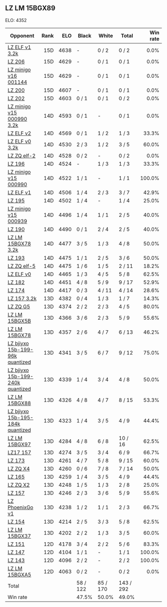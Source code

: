 ## LZ LM 15BGX89 ##

ELO: 4352

Opponent | Rank | ELO | Black | White | Total | Win rate
---------|-----:|----:|-------|-------|-------|-------:
[LZ ELF v1 3.2k](LZ%20ELF%20v1%203.2k.md) | 15D | 4638 | - | 0 / 2 | 0 / 2 | 0.0%
[LZ 206](LZ%20206.md) | 15D | 4629 | - | 0 / 1 | 0 / 1 | 0.0%
[LZ minigo v16 001144](LZ%20minigo%20v16%20001144.md) | 15D | 4629 | - | 0 / 1 | 0 / 1 | 0.0%
[LZ 200](LZ%20200.md) | 15D | 4607 | - | 0 / 1 | 0 / 1 | 0.0%
[LZ 202](LZ%20202.md) | 15D | 4603 | 0 / 1 | 0 / 1 | 0 / 2 | 0.0%
[LZ minigo v15 000990 3.2k](LZ%20minigo%20v15%20000990%203.2k.md) | 14D | 4593 | 0 / 1 | - | 0 / 1 | 0.0%
[LZ ELF v2](LZ%20ELF%20v2.md) | 14D | 4569 | 0 / 1 | 1 / 2 | 1 / 3 | 33.3%
[LZ ELF v0 3.2k](LZ%20ELF%20v0%203.2k.md) | 14D | 4530 | 2 / 3 | 1 / 2 | 3 / 5 | 60.0%
[LZ ZQ elf-2](LZ%20ZQ%20elf-2.md) | 14D | 4528 | 0 / 2 | - | 0 / 2 | 0.0%
[LZ 196](LZ%20196.md) | 14D | 4524 | - | 1 / 3 | 1 / 3 | 33.3%
[LZ minigo v15 000990](LZ%20minigo%20v15%20000990.md) | 14D | 4522 | 1 / 1 | - | 1 / 1 | 100.0%
[LZ ELF v1](LZ%20ELF%20v1.md) | 14D | 4506 | 1 / 4 | 2 / 3 | 3 / 7 | 42.9%
[LZ 195](LZ%20195.md) | 14D | 4502 | 1 / 4 | - | 1 / 4 | 25.0%
[LZ minigo v15 000939](LZ%20minigo%20v15%20000939.md) | 14D | 4496 | 1 / 4 | 1 / 1 | 2 / 5 | 40.0%
[LZ 190](LZ%20190.md) | 14D | 4490 | 0 / 1 | 2 / 4 | 2 / 5 | 40.0%
[LZ LM 15BGX78 3.2k](LZ%20LM%2015BGX78%203.2k.md) | 14D | 4477 | 3 / 5 | 1 / 3 | 4 / 8 | 50.0%
[LZ 193](LZ%20193.md) | 14D | 4475 | 1 / 1 | 2 / 5 | 3 / 6 | 50.0%
[LZ ZQ elf-5](LZ%20ZQ%20elf-5.md) | 14D | 4475 | 1 / 6 | 1 / 5 | 2 / 11 | 18.2%
[LZ ELF v0](LZ%20ELF%20v0.md) | 14D | 4465 | 1 / 3 | 4 / 5 | 5 / 8 | 62.5%
[LZ 182](LZ%20182.md) | 14D | 4451 | 4 / 8 | 5 / 9 | 9 / 17 | 52.9%
[LZ 174](LZ%20174.md) | 14D | 4417 | 0 / 3 | 4 / 11 | 4 / 14 | 28.6%
[LZ 157 3.2k](LZ%20157%203.2k.md) | 13D | 4382 | 0 / 4 | 1 / 3 | 1 / 7 | 14.3%
[LZ ZQ G5](LZ%20ZQ%20G5.md) | 13D | 4374 | 2 / 2 | 2 / 3 | 4 / 5 | 80.0%
[LZ LM 15BGX5B](LZ%20LM%2015BGX5B.md) | 13D | 4366 | 3 / 6 | 2 / 3 | 5 / 9 | 55.6%
[LZ LM 15BGX78](LZ%20LM%2015BGX78.md) | 13D | 4357 | 2 / 6 | 4 / 7 | 6 / 13 | 46.2%
[LZ bjiyxo 15b-199-96k quantized](LZ%20bjiyxo%2015b-199-96k%20quantized.md) | 13D | 4341 | 3 / 5 | 6 / 7 | 9 / 12 | 75.0%
[LZ bjiyxo 15b-199-240k quantized](LZ%20bjiyxo%2015b-199-240k%20quantized.md) | 13D | 4339 | 1 / 4 | 3 / 4 | 4 / 8 | 50.0%
[LZ LM 15BGX88](LZ%20LM%2015BGX88.md) | 13D | 4326 | 4 / 8 | 4 / 7 | 8 / 15 | 53.3%
[LZ bjiyxo 15b-195-184k quantized](LZ%20bjiyxo%2015b-195-184k%20quantized.md) | 13D | 4323 | 1 / 4 | 3 / 5 | 4 / 9 | 44.4%
[LZ LM 15BGX97](LZ%20LM%2015BGX97.md) | 13D | 4284 | 4 / 8 | 6 / 8 | 10 / 16 | 62.5%
[LZ17 157](LZ17%20157.md) | 13D | 4274 | 3 / 5 | 3 / 4 | 6 / 9 | 66.7%
[LZ 173](LZ%20173.md) | 13D | 4261 | 4 / 7 | 5 / 8 | 9 / 15 | 60.0%
[LZ ZQ X4](LZ%20ZQ%20X4.md) | 13D | 4260 | 0 / 6 | 7 / 8 | 7 / 14 | 50.0%
[LZ 165](LZ%20165.md) | 13D | 4259 | 1 / 4 | 3 / 5 | 4 / 9 | 44.4%
[LZ ZQ X2](LZ%20ZQ%20X2.md) | 13D | 4248 | 1 / 5 | 1 / 3 | 2 / 8 | 25.0%
[LZ 157](LZ%20157.md) | 13D | 4246 | 2 / 3 | 3 / 6 | 5 / 9 | 55.6%
[LZ PhoenixGo v1](LZ%20PhoenixGo%20v1.md) | 13D | 4238 | 1 / 2 | 1 / 1 | 2 / 3 | 66.7%
[LZ 154](LZ%20154.md) | 13D | 4214 | 2 / 5 | 3 / 3 | 5 / 8 | 62.5%
[LZ LM 15BGX37](LZ%20LM%2015BGX37.md) | 13D | 4202 | 2 / 2 | 1 / 3 | 3 / 5 | 60.0%
[LZ 151](LZ%20151.md) | 12D | 4178 | 3 / 4 | 2 / 2 | 5 / 6 | 83.3%
[LZ 147](LZ%20147.md) | 12D | 4104 | 1 / 1 | - | 1 / 1 | 100.0%
[LZ 143](LZ%20143.md) | 12D | 4096 | 2 / 2 | - | 2 / 2 | 100.0%
[LZ LM 15BGXA5](LZ%20LM%2015BGXA5.md) | 12D | 4063 | 0 / 2 | - | 0 / 2 | 0.0%
Total | | | 58 / 122 | 85 / 170 | 143 / 292 | 
Win rate| | | 47.5% | 50.0% | 49.0% | 
